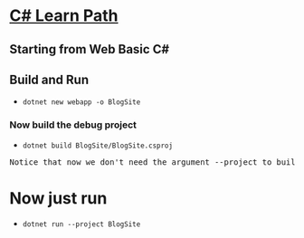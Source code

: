# [C# Learn Path](../../tree/main)

<h2>Starting from Web Basic C#<h2>

## Build and Run

- `dotnet new webapp -o BlogSite`

### Now build the debug project

- `dotnet build BlogSite/BlogSite.csproj`

<pre>Notice that now we don't need the argument --project to build, only the path</pre>

# Now just run

- `dotnet run --project BlogSite`

